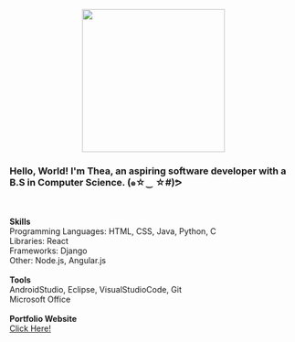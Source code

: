 <p align="center">
  
  <img src= "https://i.pinimg.com/originals/a9/9e/41/a99e419272b53630b5d5b178188a8900.gif" width="250" height="250">
  <br> <h3>
    Hello, World! I'm Thea, an aspiring software developer with a B.S in Computer Science.  (๑☆‿ ☆#)ᕗ
  </h3>

  <br>
  <br>
  <b>Skills</b>
  <br>
  Programming Languages: HTML, CSS, Java, Python, C
  <br>Libraries: React
  <br>Frameworks: Django
  <br>Other: Node.js, Angular.js
  <br>

  <br>
  <b>Tools</b>
  <br>AndroidStudio, Eclipse, VisualStudioCode, Git
  <br>Microsoft Office
  
  <br>
  <br>
  <b>Portfolio Website</b>
  <br>
  <a href="https://tplanas21.github.io/theaplanas_portfolio/">Click Here!</a>
</p>



